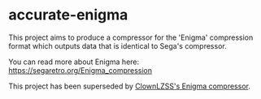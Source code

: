 # accurate-enigma

This project aims to produce a compressor for the 'Enigma' compression format
which outputs data that is identical to Sega's compressor.

You can read more about Enigma here:
https://segaretro.org/Enigma_compression

This project has been superseded by [ClownLZSS's Enigma compressor](https://github.com/Clownacy/clownlzss).
